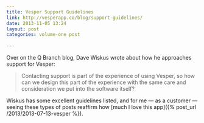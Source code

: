 ```yaml
---
title: Vesper Support Guidelines
link: http://vesperapp.co/blog/support-guidelines/
date: 2013-11-05 13:24
layout: post
categories: volume-one post
  
---
```



Over on the Q Branch blog, Dave Wiskus wrote about how he approaches support for Vesper:

> Contacting support is part of the experience of using Vesper, so how can we design this part of the experience with the same care and consideration we put into the software itself?

Wiskus has some excellent guidelines listed, and for me &mdash; as a customer &mdash; seeing these types of posts reaffirm how [much I love this app]({% post_url /2013/2013-07-13-vesper %}).
